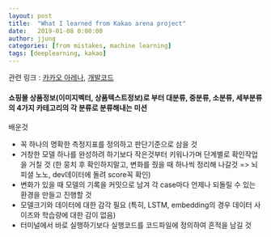 ```yaml
---
layout: post
title:  "What I learned from Kakao arena project"
date:   2019-01-08 0:00:00
author: jjung
categories: [from mistakes, machine learning]
tags: [deeplearning, kakao]
---
```


관련 링크 : [카카오 아레나](https://arena.kakao.com/c/1), [개발코드](https://github.com/jjunghub/shopnet)

#### 쇼핑몰 상품정보(이미지벡터, 상품텍스트정보)로 부터 대분류, 중분류, 소분류, 세부분류의 4가지 카테고리의 각 분류로 분류해내는 미션

배운것
* 꼭 하나의 명확한 측정지표를 정의하고 판단기준으로 삼을 것
* 거창한 모델 하나를 완성하려 하기보다 작은것부터 키워나가며 단계별로 확인작업을 거칠 것
(한 뭉치 후 확인하지말고, 변화를 줬을 때 하나씩 정리해 나갈것 => 뇌피셜 노노, dev데이터에 돌려 score꼭 확인)
* 변화가 있을 때 모델의 기록을 커밋으로 남겨 각 case마다 언제나 되돌릴 수 있는 환경을 만들고 진행할 것
* 모델크기와 데이터에 대한 감각 필요 (특히, LSTM, embedding의 경우 데이터 사이즈와 학습량에 대한 감이 없음)
* 터미널에서 바로 실행하기보다 실행코드를 코드파일에 정의하여 흔적을 남길 것

